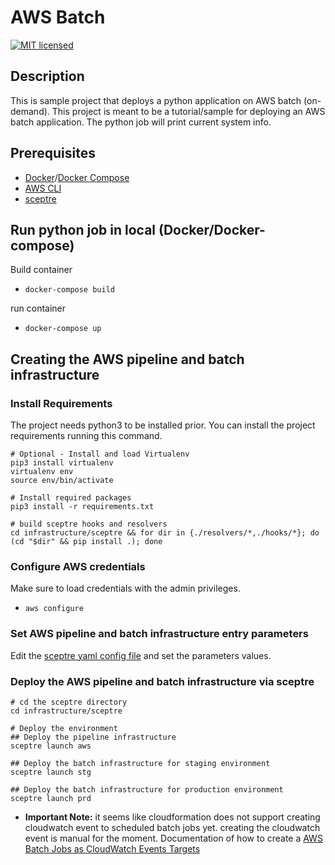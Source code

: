 # AWS Batch
[![MIT licensed](https://img.shields.io/badge/license-MIT-blue.svg)](https://raw.githubusercontent.com/taherbs/aws-batch/master/LICENSE)

## Description
This is sample project that deploys a python application on AWS batch (on-demand).
This project is meant to be a tutorial/sample for deploying an AWS batch application.
The python job will print current system info.

## Prerequisites
- [Docker](https://docs.docker.com/)/[Docker Compose](https://docs.docker.com/compose/)
- [AWS CLI](http://docs.aws.amazon.com/cli/latest/userguide/installing.html)
- [sceptre](https://sceptre.cloudreach.com/latest/)

## Run python job in local (Docker/Docker-compose)
Build container
* `docker-compose build`

run container
* `docker-compose up`

## Creating the AWS pipeline and batch infrastructure

### Install Requirements
The project needs python3 to be installed prior.
You can install the project requirements running this command.

```
# Optional - Install and load Virtualenv
pip3 install virtualenv
virtualenv env
source env/bin/activate

# Install required packages
pip3 install -r requirements.txt

# build sceptre hooks and resolvers
cd infrastructure/sceptre && for dir in {./resolvers/*,./hooks/*}; do (cd "$dir" && pip install .); done
```

### Configure AWS credentials
Make sure to load credentials with the admin privileges.
* ```aws configure```

### Set AWS pipeline and batch infrastructure entry parameters
Edit the [sceptre yaml config file](./infrastructure/sceptre/config/config.yaml) and set the parameters values.

### Deploy the AWS pipeline and batch infrastructure via sceptre
```
# cd the sceptre directory
cd infrastructure/sceptre

# Deploy the environment
## Deploy the pipeline infrastructure
sceptre launch aws

## Deploy the batch infrastructure for staging environment
sceptre launch stg

## Deploy the batch infrastructure for production environment
sceptre launch prd
```

* **Important Note:** it seems like cloudformation does not support creating cloudwatch event to scheduled batch jobs yet. creating the cloudwatch event is manual for the moment.
Documentation of how to create a [AWS Batch Jobs as CloudWatch Events Targets](https://docs.aws.amazon.com/batch/latest/userguide/batch-cwe-target.html)
